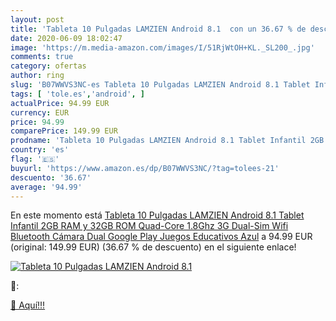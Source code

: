 ```yaml
---
layout: post
title: 'Tableta 10 Pulgadas LAMZIEN Android 8.1  con un 36.67 % de descuento'
date: 2020-06-09 18:02:47
image: 'https://m.media-amazon.com/images/I/51RjWtOH+KL._SL200_.jpg'
comments: true
category: ofertas
author: ring
slug: 'B07WWVS3NC-es Tableta 10 Pulgadas LAMZIEN Android 8.1 Tablet Infantil...'
tags: [ 'tole.es','android', ]
actualPrice: 94.99 EUR
currency: EUR
price: 94.99
comparePrice: 149.99 EUR
prodname: 'Tableta 10 Pulgadas LAMZIEN Android 8.1 Tablet Infantil 2GB RAM y 32GB ROM Quad-Core 1.8Ghz 3G Dual-Sim Wifi  Bluetooth Cámara Dual Google Play Juegos Educativos Azul'
country: 'es'
flag: '🇪🇸'
buyurl: 'https://www.amazon.es/dp/B07WWVS3NC/?tag=tolees-21'
descuento: '36.67'
average: '94.99'
---
```


En este momento está [Tableta 10 Pulgadas LAMZIEN Android 8.1 Tablet Infantil 2GB RAM y 32GB ROM Quad-Core 1.8Ghz 3G Dual-Sim Wifi  Bluetooth Cámara Dual Google Play Juegos Educativos Azul](https://www.amazon.es/dp/B07WWVS3NC/?tag=tolees-21) a 94.99 EUR (original: 149.99 EUR) (36.67 %  de descuento) en el siguiente enlace!

[![Tableta 10 Pulgadas LAMZIEN Android 8.1 ](https://m.media-amazon.com/images/I/51RjWtOH+KL._SL200_.jpg)](https://www.amazon.es/dp/B07WWVS3NC/?tag=tolees-21)

🔎:


[🛒 Aquí!!!](https://www.amazon.es/dp/B07WWVS3NC/?tag=tolees-21)
